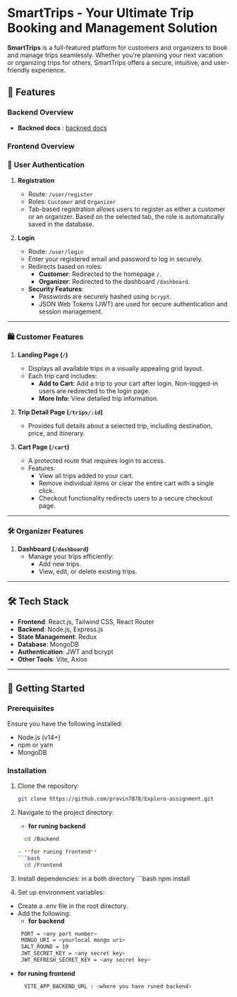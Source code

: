 # SmartTrips - Your Ultimate Trip Booking and Management Solution  

**SmartTrips** is a full-featured platform for customers and organizers to book and manage trips seamlessly. Whether you're planning your next vacation or organizing trips for others, SmartTrips offers a secure, intuitive, and user-friendly experience.  


## 🌟 Features  
### Backend Overview
   - **Backned docs** : [backned docs](https://smarttrips.onrender.com/api-docs/)

### Frontend Overview
### 🔑 User Authentication  

1. **Registration**  
   - Route: `/user/register`  
   - Roles: `Customer` and `Organizer`  
   - Tab-based registration allows users to register as either a customer or an organizer. Based on the selected tab, the role is automatically saved in the database.  

2. **Login**  
   - Route: `/user/login`  
   - Enter your registered email and password to log in securely.  
   - Redirects based on roles:  
     - **Customer**: Redirected to the homepage `/`.  
     - **Organizer**: Redirected to the dashboard `/dashboard`.  
   - **Security Features**:  
     - Passwords are securely hashed using `bcrypt`.  
     - JSON Web Tokens (JWT) are used for secure authentication and session management.  

---

### 🛍️ Customer Features  

1. **Landing Page (`/`)**  
   - Displays all available trips in a visually appealing grid layout.  
   - Each trip card includes:  
     - **Add to Cart**: Add a trip to your cart after login. Non-logged-in users are redirected to the login page.  
     - **More Info**: View detailed trip information.  

2. **Trip Detail Page (`/trips/:id`)**  
   - Provides full details about a selected trip, including destination, price, and itinerary.  

3. **Cart Page (`/cart`)**  
   - A protected route that requires login to access.  
   - Features:  
     - View all trips added to your cart.  
     - Remove individual items or clear the entire cart with a single click.  
     - Checkout functionality redirects users to a secure checkout page.  

---

### 🛠️ Organizer Features  

1. **Dashboard (`/dashboard`)**  
   - Manage your trips efficiently:  
     - Add new trips.  
     - View, edit, or delete existing trips.  

---

## 🛠️ Tech Stack  

- **Frontend**: React.js, Tailwind CSS, React Router  
- **Backend**: Node.js, Express.js  
- **State Management**: Redux  
- **Database**: MongoDB  
- **Authentication**: JWT and bcrypt  
- **Other Tools**: Vite, Axios  

---

## 🚀 Getting Started  

### Prerequisites  

Ensure you have the following installed:  
- Node.js (v14+)  
- npm or yarn  
- MongoDB  

### Installation  

1. Clone the repository:  
   ```bash  
   git clone https://github.com/pravin7878/Exploro-assignment.git

2. Navigate to the project directory:
   - **for runing backend** 
    ```bash
      cd /Backend

   - **for runing frontend** 
    ```bash
      cd /Frontend

3. Install dependencies: in a both directory
       ```bash
       npm install

3. Set up environment variables:
  - Create a .env file in the root directory.
  - Add the following:
    - **for backend** 
    ```bash
     PORT = <any port number>
     MONGO_URI = <yourlocal mongo uri>
     SALT_ROUND = 10
     JWT_SECRET_KEY = <any secret key>
     JWT_REFRESH_SECRET_KEY = <any secret key>

   - **for runing frontend** 
      ```bash
        VITE_APP_BACKEND_URL : <where you have runed backend>


